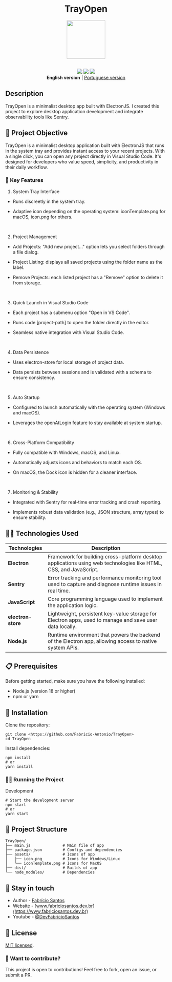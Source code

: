 
<div align="center">

# TrayOpen

<img src="https://github.com/user-attachments/assets/eabb5f3d-004e-4a95-9718-517421ae0a3c" width="120" />
</div>
<br/>

<p align="center">
  <img src="https://img.shields.io/badge/conclude-green" />
  <img src="https://img.shields.io/badge/made%20with-Electron--JS-darkblue" />
  <img src="https://img.shields.io/badge/license-MIT-blue.svg" />
  <br/>
  <strong>English version</strong> | <a href="README.pt.md">Portuguese version</a>
</p>




## Description
TrayOpen is a minimalist desktop app built with ElectronJS. I created this project to explore desktop application development and integrate observability tools like Sentry.


## 🎯 Project Objective

TrayOpen is a minimalist desktop application built with ElectronJS that runs in the system tray and provides instant access to your recent projects. With a single click, you can open any project directly in Visual Studio Code. It's designed for developers who value speed, simplicity, and productivity in their daily workflow.

### 🚀 Key Features
1. System Tray Interface
- Runs discreetly in the system tray.

- Adaptive icon depending on the operating system: iconTemplate.png for macOS, icon.png for others.
<br/>

2. Project Management
- Add Projects: "Add new project..." option lets you select folders through a file dialog.

- Project Listing: displays all saved projects using the folder name as the label.

- Remove Projects: each listed project has a "Remove" option to delete it from storage.
<br/>

3. Quick Launch in Visual Studio Code
- Each project has a submenu option "Open in VS Code".

- Runs code [project-path] to open the folder directly in the editor.

- Seamless native integration with Visual Studio Code.
<br/>

4. Data Persistence
- Uses electron-store for local storage of project data.

- Data persists between sessions and is validated with a schema to ensure consistency.
<br/>

5. Auto Startup
- Configured to launch automatically with the operating system (Windows and macOS).

- Leverages the openAtLogin feature to stay available at system startup.
<br/>

6. Cross-Platform Compatibility
- Fully compatible with Windows, macOS, and Linux.

- Automatically adjusts icons and behaviors to match each OS.

- On macOS, the Dock icon is hidden for a cleaner interface.
<br/>

7. Monitoring & Stability
- Integrated with Sentry for real-time error tracking and crash reporting.

- Implements robust data validation (e.g., JSON structure, array types) to ensure stability.



## 👨‍💻 Technologies Used

| Technologies         | Description                                                                 |
|--------------------|-----------------------------------------------------------------------------|
| **Electron**   | Framework for building cross-platform desktop applications using web technologies like HTML, CSS, and JavaScript. |
| **Sentry**           | Error tracking and performance monitoring tool used to capture and diagnose runtime issues in real time. |
| **JavaScript**     | Core programming language used to implement the application logic. |
| **electron-store** | Lightweight, persistent key-value storage for Electron apps, used to manage and save user data locally. |
| **Node.js** | Runtime environment that powers the backend of the Electron app, allowing access to native system APIs. |


## 📋 Prerequisites
Before getting started, make sure you have the following installed:

- Node.js (version 18 or higher)
- npm or yarn

## 🔧 Installation
Clone the repository:

```
git clone <https://github.com/Fabricio-Antonio/TrayOpen>
cd TrayOpen
```

Install dependencies:

```
npm install
# or
yarn install
```

### 🏃‍♂️ Running the Project
Development
```
# Start the development server
npm start
# or
yarn start
```

## 📁 Project Structure
```
TrayOpen/
├── main.js              # Main file of app
├── package.json         # Configs and dependencies
├── assets/              # Icons of app
│   ├── icon.png         # Icons for Windows/Linux
│   └── iconTemplate.png # Icons for MacOS
├── dist/                # Builds of app
└── node_modules/        # Dependencies
```

## 👥 Stay in touch

- Author - [Fabrício Santos](https://www.linkedin.com/in/fabricio-ss/)
- Website - [www.fabriciosantos.dev.br](https://www.fabriciosantos.dev.br)
- Youtube - [@DevFabricioSantos](https://www.youtube.com/@DevFabricioSantos)

## 📜 License

[MIT licensed](https://github.com/nestjs/nest/blob/master/LICENSE).

### 🤝 Want to contribute?
This project is open to contributions! Feel free to fork, open an issue, or submit a PR.

